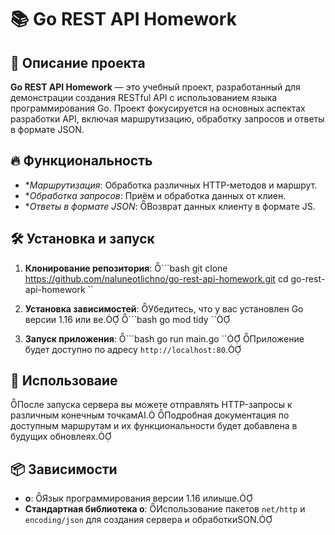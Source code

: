 
# 📚 Go REST API Homework

## 📌 Описание проекта

**Go REST API Homework** — это учебный проект, разработанный для демонстрации создания RESTful API с использованием языка программирования Go. Проект фокусируется на основных аспектах разработки API, включая маршрутизацию, обработку запросов и ответы в формате JSON.

## 🔥 Функциональность

- **Маршрутизация*: Обработка различных HTTP-методов и маршрут.
- **Обработка запросов*: Приём и обработка данных от клиен.
- **Ответы в формате JSON*: Возврат данных клиенту в формате JS.

## 🛠 Установка и запуск

1. **Клонирование репозитория**:
   ```bash
   git clone https://github.com/naluneotlichno/go-rest-api-homework.git
   cd go-rest-api-homework
  ``

2. **Установка зависимостей**:
   Убедитесь, что у вас установлен Go версии 1.16 или ве.
   ```bash
   go mod tidy
  ``

3. **Запуск приложения**:
   ```bash
   go run main.go
  ``
   Приложение будет доступно по адресу `http://localhost:80`.

## 🚀 Использоваие

После запуска сервера вы можете отправлять HTTP-запросы к различным конечным точкамAI. Подробная документация по доступным маршрутам и их функциональности будет добавлена в будущих обновлеях.

## 📦 Зависимости

- **o**: Язык программирования версии 1.16 илиыше.
- **Стандартная библиотека o**: Использование пакетов `net/http` и `encoding/json` для создания сервера и обработкиSON.

